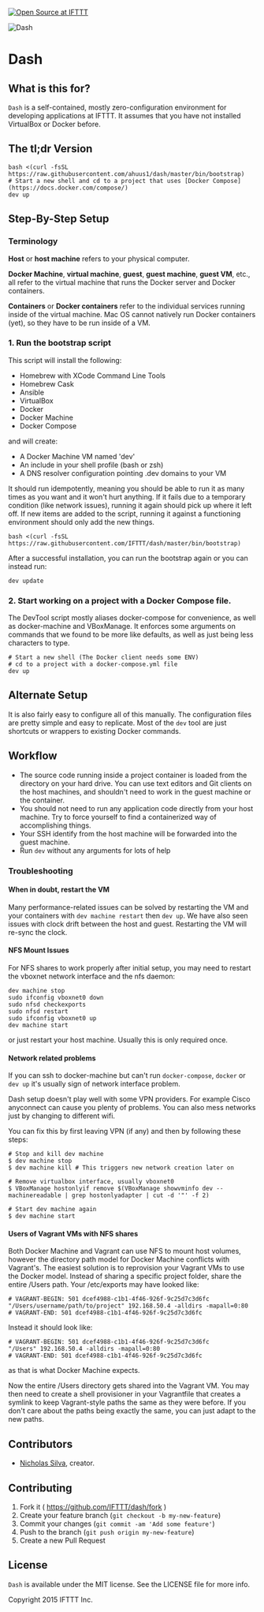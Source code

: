 [![Open Source at IFTTT](http://ifttt.github.io/images/open-source-ifttt.svg)](http://ifttt.github.io)

![Dash](https://raw.githubusercontent.com/IFTTT/dash/images/images/dash.png "Dash")

# Dash

## What is this for?

`Dash` is a self-contained, mostly zero-configuration environment for developing applications at IFTTT. It assumes that you have not installed VirtualBox or Docker before.

## The tl;dr Version

    bash <(curl -fsSL https://raw.githubusercontent.com/ahuus1/dash/master/bin/bootstrap)
    # Start a new shell and cd to a project that uses [Docker Compose](https://docs.docker.com/compose/)
    dev up

## Step-By-Step Setup

### Terminology

**Host** or **host machine** refers to your physical computer.

**Docker Machine**, **virtual machine**, **guest**, **guest machine**, **guest VM**, etc., all refer to the virtual machine that runs the Docker server and Docker containers.

**Containers** or **Docker containers** refer to the individual services running inside of the virtual machine. Mac OS cannot natively run Docker containers (yet), so they have to be run inside of a VM.

### 1. Run the bootstrap script

This script will install the following:

- Homebrew with XCode Command Line Tools
- Homebrew Cask
- Ansible
- VirtualBox
- Docker
- Docker Machine
- Docker Compose

and will create:

- A Docker Machine VM named 'dev'
- An include in your shell profile (bash or zsh)
- A DNS resolver configuration pointing .dev domains to your VM

It should run idempotently, meaning you should be able to run it as many times as you want and it won't hurt anything. If it fails due to a temporary condition (like network issues), running it again should pick up where it left off. If new items are added to the script, running it against a functioning environment should only add the new things.

    bash <(curl -fsSL https://raw.githubusercontent.com/IFTTT/dash/master/bin/bootstrap)

After a successful installation, you can run the bootstrap again or you can instead run:

    dev update

### 2. Start working on a project with a Docker Compose file.

The DevTool script mostly aliases docker-compose for convenience, as well as docker-machine and VBoxManage. It enforces some arguments on commands that we found to be more like defaults, as well as just being less characters to type.

    # Start a new shell (The Docker client needs some ENV)
    # cd to a project with a docker-compose.yml file
    dev up

## Alternate Setup

It is also fairly easy to configure all of this manually. The configuration files are pretty simple and easy to replicate. Most of the `dev` tool are just shortcuts or wrappers to existing Docker commands.

## Workflow

- The source code running inside a project container is loaded from the directory on your hard drive. You can use text editors and Git clients on the host machines, and shouldn't need to work in the guest machine or the container.
- You should not need to run any application code directly from your host machine. Try to force yourself to find a containerized way of accomplishing things.
- Your SSH identify from the host machine will be forwarded into the guest machine.
- Run `dev` without any arguments for lots of help

### Troubleshooting

#### When in doubt, restart the VM

Many performance-related issues can be solved by restarting the VM and your containers with `dev machine restart` then `dev up`. We have also seen issues with clock drift between the host and guest. Restarting the VM will re-sync the clock.

#### NFS Mount Issues

For NFS shares to work properly after initial setup, you may need to restart the vboxnet network interface and the nfs daemon:

    dev machine stop
    sudo ifconfig vboxnet0 down
    sudo nfsd checkexports
    sudo nfsd restart
    sudo ifconfig vboxnet0 up
    dev machine start

or just restart your host machine. Usually this is only required once.

#### Network related problems

If you can ssh to docker-machine but can't run `docker-compose`, `docker` or `dev up` it's usually sign of network interface problem.

Dash setup doesn't play well with some VPN providers. For example Cisco anyconnect can cause you plenty of problems. You can also mess networks just by changing to different wifi.

You can fix this by first leaving VPN (if any) and then by following these steps:

```
# Stop and kill dev machine
$ dev machine stop
$ dev machine kill # This triggers new network creation later on

# Remove virtualbox interface, usually vboxnet0
$ VBoxManage hostonlyif remove $(VBoxManage showvminfo dev --machinereadable | grep hostonlyadapter | cut -d '"' -f 2)

# Start dev machine again
$ dev machine start
```

#### Users of Vagrant VMs with NFS shares

Both Docker Machine and Vagrant can use NFS to mount host volumes, however the directory path model for Docker Machine conflicts with Vagrant's. The easiest solution is to reprovision your Vagrant VMs to use the Docker model. Instead of sharing a specific project folder, share the entire /Users path. Your /etc/exports may have looked like:

    # VAGRANT-BEGIN: 501 dcef4988-c1b1-4f46-926f-9c25d7c3d6fc
    "/Users/username/path/to/project" 192.168.50.4 -alldirs -mapall=0:80
    # VAGRANT-END: 501 dcef4988-c1b1-4f46-926f-9c25d7c3d6fc

Instead it should look like:

    # VAGRANT-BEGIN: 501 dcef4988-c1b1-4f46-926f-9c25d7c3d6fc
    "/Users" 192.168.50.4 -alldirs -mapall=0:80
    # VAGRANT-END: 501 dcef4988-c1b1-4f46-926f-9c25d7c3d6fc

as that is what Docker Machine expects.

Now the entire /Users directory gets shared into the Vagrant VM. You may then need to create a shell provisioner in your Vagrantfile that creates a symlink to keep Vagrant-style paths the same as they were before. If you don't care about the paths being exactly the same, you can just adapt to the new paths.

## Contributors

* [Nicholas Silva](https://github.com/silvamerica), creator.

## Contributing

1. Fork it ( https://github.com/IFTTT/dash/fork )
2. Create your feature branch (`git checkout -b my-new-feature`)
3. Commit your changes (`git commit -am 'Add some feature'`)
4. Push to the branch (`git push origin my-new-feature`)
5. Create a new Pull Request

## License

`Dash` is available under the MIT license. See the LICENSE file for more info.

Copyright 2015 IFTTT Inc.
